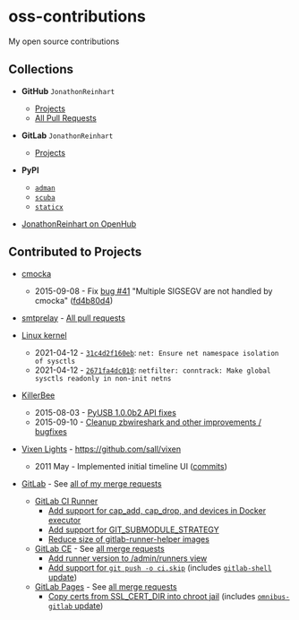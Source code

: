 # oss-contributions
My open source contributions

## Collections
- **GitHub** `JonathonReinhart`
  - [Projects](https://github.com/JonathonReinhart?tab=repositories)
  - [All Pull Requests](https://github.com/pulls?q=is:pr+author:JonathonReinhart)
- **GitLab** `JonathonReinhart`
  - [Projects](https://gitlab.com/users/JonathonReinhart/projects)
- **PyPI**
  - [`adman`](https://pypi.org/project/adman/)
  - [`scuba`](https://pypi.org/project/scuba/)
  - [`staticx`](https://pypi.org/project/staticx/)


- [JonathonReinhart on OpenHub](https://www.openhub.net/accounts/JonathonReinhart)


## Contributed to Projects

- [cmocka](https://cmocka.org/)
   - 2015-09-08 - Fix [bug #41](https://open.cryptomilk.org/issues/41) "Multiple SIGSEGV are not handled by cmocka" ([fd4b80d4](https://git.cryptomilk.org/projects/cmocka.git/commit/?id=fd4b80d4504563f8b4d4f518b3122d17a669d1ed))
- [smtprelay](https://github.com/decke/smtprelay) - [All pull requests](https://github.com/decke/smtprelay/pulls?q=is%3Apr+author%3AJonathonReinhart+is%3Amerged)
- [Linux kernel](https://github.com/torvalds/linux)
  - 2021-04-12 - [`31c4d2f160eb`](https://git.kernel.org/netdev/net-next/c/31c4d2f160eb): `net: Ensure net namespace isolation of sysctls`
  - 2021-04-12 - [`2671fa4dc010`](https://git.kernel.org/netdev/net-next/c/2671fa4dc010): `netfilter: conntrack: Make global sysctls readonly in non-init netns`
- [KillerBee](https://github.com/riverloopsec/killerbee)
   - 2015-08-03 - [PyUSB 1.0.0b2 API fixes](https://github.com/riverloopsec/killerbee/pull/47)
   - 2015-09-10 - [Cleanup zbwireshark and other improvements / bugfixes](https://github.com/riverloopsec/killerbee/pull/51)
- [Vixen Lights](http://www.vixenlights.com/) - https://github.com/sall/vixen
   - 2011 May - Implemented initial timeline UI ([commits](https://github.com/sall/vixen/commits?author=JonathonReinhart))

- [GitLab](https://gitlab.com/gitlab-org) - See [all of my merge requests](https://gitlab.com/groups/gitlab-org/-/merge_requests?state=merged&author_username=JonathonReinhart)
   - [GitLab CI Runner](https://gitlab.com/gitlab-org/gitlab-runner)
      - [Add support for cap_add, cap_drop, and devices in Docker executor](https://gitlab.com/gitlab-org/gitlab-runner/merge_requests/91)
      - [Add support for GIT_SUBMODULE_STRATEGY](https://gitlab.com/gitlab-org/gitlab-runner/merge_requests/443)
      - [Reduce size of gitlab-runner-helper images](https://gitlab.com/gitlab-org/gitlab-runner/merge_requests/456)
   - [GitLab CE](https://gitlab.com/gitlab-org/gitlab-ce) - See [all merge requests](https://gitlab.com/gitlab-org/gitlab-ce/merge_requests?state=all&author_username=JonathonReinhart)
      - [Add runner version to /admin/runners view](https://gitlab.com/gitlab-org/gitlab-ce/merge_requests/8733)
      - [Add support for `git push -o ci.skip`](https://gitlab.com/gitlab-org/gitlab-ce/merge_requests/15643) (includes [`gitlab-shell` update](https://gitlab.com/gitlab-org/gitlab-shell/merge_requests/166))
   - [GitLab Pages](https://gitlab.com/gitlab-org/gitlab-pages) - See [all merge requests](https://gitlab.com/gitlab-org/gitlab-pages/merge_requests?state=all&author_username=JonathonReinhart)
      - [Copy certs from SSL_CERT_DIR into chroot jail](https://gitlab.com/gitlab-org/gitlab-pages/-/merge_requests/291) (includes [`omnibus-gitlab` update](https://gitlab.com/gitlab-org/omnibus-gitlab/-/merge_requests/4289))
